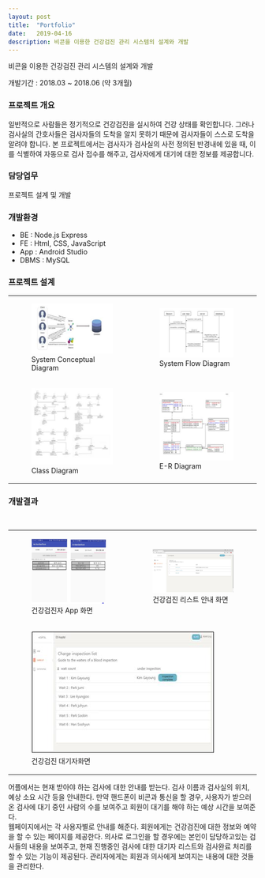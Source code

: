 ```yaml
---
layout: post
title:  "Portfolio"
date:   2019-04-16
description: 비콘을 이용한 건강검진 관리 시스템의 설계와 개발
---
```


<p class="intro">비콘을 이용한 건강검진 관리 시스템의 설계와 개발</p>
개발기간 : 2018.03 ~ 2018.06 (약 3개월) 

### 프로젝트 개요

일반적으로 사람들은 정기적으로 건강검진을 실시하여 건강 상태를 확인합니다. 그러나 검사실의 간호사들은 검사자들의 도착을 알지 못하기 때문에 검사자들이 스스로 도착을 알려야 합니다. 본 프로젝트에서는 검사자가 검사실의 사전 정의된 반경내에 있을 때, 이를 식별하여 자동으로 검사 접수를 해주고, 검사자에게 대기에 대한 정보를 제공합니다.

### 담당업무
<p> 프로젝트 설계 및 개발 </p>

### 개발환경

* BE : Node.js Express 
* FE : Html, CSS, JavaScript
* App : Android Studio
* DBMS : MySQL

### 프로젝트 설계

<table>
    <tr>
        <td>
            <figure>
                <img src="/assets/img/conceptual.jpg" alt=""/>
                <figcaption>System Conceptual Diagram</figcaption>
            </figure>
        </td>
        <td>
            <figure>
                <img src="/assets/img/flow.jpg" alt=""/>
                <figcaption>System Flow Diagram</figcaption>
            </figure>
        </td>
    </tr>
    <tr>
        <td>
            <figure>
                <img src="/assets/img/class.jpg" alt=""/>
                <figcaption>Class Diagram</figcaption>
            </figure>
        </td>
        <td>
            <figure>
                <img src="/assets/img/er.jpg" alt=""/>
                <figcaption>E-R Diagram</figcaption>
            </figure>
        </td>
    </tr>
</table>


### 개발결과 
<br>
<table>
    <tr>
        <td>
            <figure>
                <img src="/assets/img/App1.JPG" alt=""/>
                <figcaption>건강검진자 App 화면</figcaption>
            </figure>
        </td>
        <td>
            <figure>
                <img src="/assets/img/list.jpg" alt=""/>
                <figcaption>건강검진 리스트 안내 화면</figcaption>
            </figure>
        </td>
    </tr>
    <tr>
        <td colspan="2">
            <figure>
                <img src="/assets/img/watinglist.jpg" alt=""/>
                <figcaption>건강검진 대기자화면</figcaption>
            </figure>
        </td>
    </tr>
</table>

어플에서는 현재 받아야 하는 검사에 대한 안내를 받는다. 검사 이름과 검사실의 위치, 예상 소요 시간 등을 안내한다. 만약 핸드폰이 비콘과 통신을 할 경우, 사용자가 받으러 온 검사에 대기 중인 사람의 수를 보여주고 회원이 대기를 해야 하는 예상 시간을 보여준다.
<br>
웹페이지에서는 각 사용자별로 안내를 해준다. 회원에게는 건강검진에 대한 정보와 예약을 할 수 있는 페이지를 제공한다. 의사로 로그인을 할 경우에는 본인이 담당하고있는 검사들의 내용을 보여주고, 현재 진행중인 검사에 대한 대기자 리스트와 검사완료 처리를 할 수 있는 기능이 제공된다. 관리자에게는 회원과 의사에게 보여지는 내용에 대한 것들을 관리한다. 

<br><br><br>

